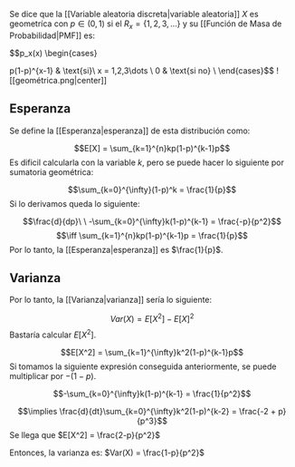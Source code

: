 
Se dice que la [[Variable aleatoria discreta|variable aleatoria]] $X$ es geometríca con $p\in (0,1)$ si el $R_x = \lbrace 1,2,3,\dots\rbrace$ y su [[Función de Masa de Probabilidad|PMF]] es: 

$$p_x(x) \begin{cases}

p(1-p)^{x-1} & \text{si}\ x = 1,2,3\dots \\ 
0 & \text{si no} \\ 
\end{cases}$$ 
![[geométrica.png|center]]

## Esperanza 

Se define la [[Esperanza|esperanza]] de esta distribución como: 

$$E[X] = \sum_{k=1}^{n}kp(1-p)^{k-1}p$$ 
Es dificil calcularla con la variable $k$, pero se puede hacer lo siguiente por sumatoria geométrica: 

$$\sum_{k=0}^{\infty}(1-p)^k = \frac{1}{p}$$ 
Si lo derivamos queda lo siguiente: 

$$\frac{d}{dp}\ \ -\sum_{k=0}^{\infty}k(1-p)^{k-1} = \frac{-p}{p^2}$$
$$\iff \sum_{k=1}^{n}kp(1-p)^{k-1}p = \frac{1}{p}$$ 
Por lo tanto, la [[Esperanza|esperanza]] es $\frac{1}{p}$. 

## Varianza 

Por lo tanto, la [[Varianza|varianza]] sería lo siguiente: 

$$Var(X) = E[X^2] - E[X]^2$$ 
Bastaría calcular $E[X^2]$. 

$$E[X^2] = \sum_{k=1}^{\infty}k^2(1-p)^{k-1}p$$ 
Si tomamos la siguiente expresión conseguida anteriormente, se puede multiplicar por $-(1-p)$. 

$$-\sum_{k=0}^{\infty}k(1-p)^{k-1} = \frac{1}{p^2}$$

$$\implies \frac{d}{dt}\sum_{k=0}^{\infty}k^2(1-p)^{k-2} = \frac{-2 + p}{p^3}$$ 
Se llega que $E[X^2] = \frac{2-p}{p^2}$ 

Entonces, la varianza es: $Var(X) = \frac{1-p}{p^2}$ 

